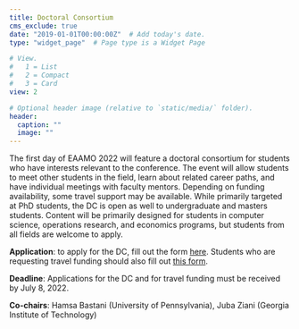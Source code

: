 ```yaml
---
title: Doctoral Consortium
cms_exclude: true
date: "2019-01-01T00:00:00Z"  # Add today's date.
type: "widget_page"  # Page type is a Widget Page

# View.
#   1 = List
#   2 = Compact
#   3 = Card
view: 2

# Optional header image (relative to `static/media/` folder).
header:
  caption: ""
  image: ""
---
```


The first day of EAAMO 2022 will feature a doctoral consortium for students who have interests relevant to the conference. The event will allow students to meet other students in the field, learn about related career paths, and have individual meetings with faculty mentors. Depending on funding availability, some travel support may be available. While primarily targeted at PhD students, the DC is open as well to undergraduate and masters students. Content will be primarily designed for students in computer science, operations research, and economics programs, but students from all fields are welcome to apply.

**Application**: to apply for the DC, fill out the form [here](https://forms.gle/F8F5r53Lrq6LdcwZA). Students who are requesting travel funding should also fill out [this form](https://docs.google.com/forms/d/e/1FAIpQLSfL4rvmvwuKeBHKyRO5YGeF0wiKGLvFW0rZJk9PuDgl1CDpew/viewform?usp=sf_link).

**Deadline**: Applications for the DC and for travel funding must be received by July 8, 2022. 

**Co-chairs**: Hamsa Bastani (University of Pennsylvania), Juba Ziani (Georgia Institute of Technology)